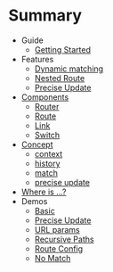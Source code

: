 # Summary

* Guide
  * [Getting Started](README.md)
* Features
  * [Dynamic matching](Features/dynamic-matching.md)
  * [Nested Route](Features/nested-route.md)
  * [Precise Update](Features/precise-update.md)
* [Components](component.md)
  * [Router](Components/Router.md)
  * [Route](Components/Route.md)
  * [Link](Components/Link.md)
  * [Switch](Components/Switch.md)
* [Concept](concept.md)
  * [context](Concepts/context.md)
  * [history](Concepts/history.md)
  * [match](Concepts/match.md)
  * [precise update](Concepts/precise-update.md)
* [Where is ...?](whereis.md)
* Demos
  * [Basic](http://codepen.io/zjuasmn/pen/KaJyYz?editor=0010)
  * [Precise Update](http://codepen.io/zjuasmn/pen/qRgPxb?editor=0010)
  * [URL params](http://codepen.io/zjuasmn/pen/ZLwvQJ?editors=0010)
  * [Recursive Paths](http://codepen.io/zjuasmn/pen/egxyBe?editors=0010)
  * [Route Config](http://codepen.io/zjuasmn/pen/jydYLB?editors=0010)
  * [No Match](http://codepen.io/zjuasmn/pen/KaJZov?editors=0010)

